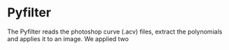 # Pyfilter
The Pyfilter reads the photoshop curve (.acv) files, extract the polynomials and applies it to an image.
We applied two 
